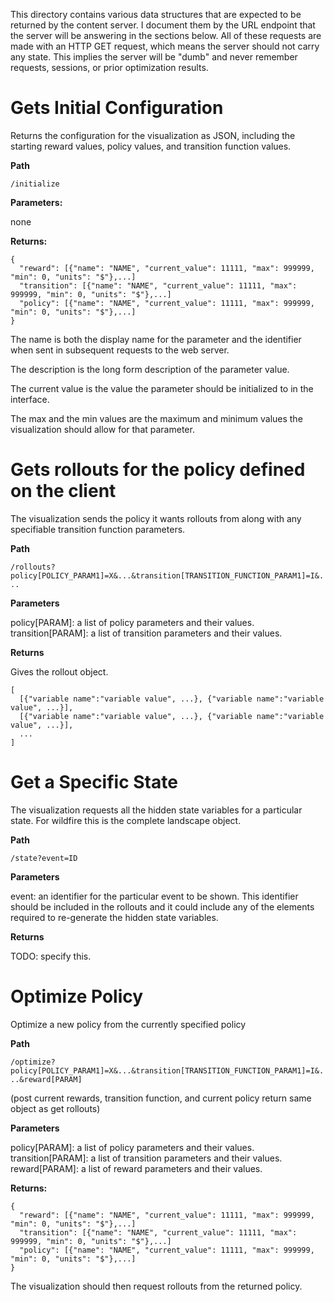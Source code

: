 This directory contains various data structures that are expected to be returned by the content server. I document them by the URL endpoint that the server will be answering in the sections below. All of these requests are made with an HTTP GET request, which means the server should not carry any state. This implies the server will be "dumb" and never remember requests, sessions, or prior optimization results.

# Gets Initial Configuration

Returns the configuration for the visualization as JSON, including the starting reward values, policy values, and transition function values.

**Path**

`/initialize`

**Parameters:**

none

**Returns:**

    {
      "reward": [{"name": "NAME", "current_value": 11111, "max": 999999, "min": 0, "units": "$"},...]
      "transition": [{"name": "NAME", "current_value": 11111, "max": 999999, "min": 0, "units": "$"},...]
      "policy": [{"name": "NAME", "current_value": 11111, "max": 999999, "min": 0, "units": "$"},...]
    }

The name is both the display name for the parameter and the identifier when sent in subsequent requests to the web server.

The description is the long form description of the parameter value.

The current value is the value the parameter should be initialized to in the interface.

The max and the min values are the maximum and minimum values the visualization should allow for that parameter.

# Gets rollouts for the policy defined on the client

The visualization sends the policy it wants rollouts from along with any specifiable transition function parameters.

**Path**

`/rollouts?policy[POLICY_PARAM1]=X&...&transition[TRANSITION_FUNCTION_PARAM1]=I&...`

**Parameters**

policy[PARAM]: a list of policy parameters and their values.  
transition[PARAM]: a list of transition parameters and their values.

**Returns**

Gives the rollout object.

    [
      [{"variable name":"variable value", ...}, {"variable name":"variable value", ...}],
      [{"variable name":"variable value", ...}, {"variable name":"variable value", ...}],
      ...
    ]

# Get a Specific State

The visualization requests all the hidden state variables for a particular state. For wildfire this is the complete landscape object.

**Path**

`/state?event=ID`

**Parameters**

event: an identifier for the particular event to be shown. This identifier should be included in the rollouts and it could include any of the elements required to re-generate the hidden state variables.

**Returns**

TODO: specify this.

# Optimize Policy

Optimize a new policy from the currently specified policy

**Path**

`/optimize?policy[POLICY_PARAM1]=X&...&transition[TRANSITION_FUNCTION_PARAM1]=I&...&reward[PARAM]`

(post current rewards, transition function, and current policy return same object as get rollouts)

**Parameters**

policy[PARAM]: a list of policy parameters and their values.  
transition[PARAM]: a list of transition parameters and their values.
reward[PARAM]: a list of reward parameters and their values.

**Returns:**

    {
      "reward": [{"name": "NAME", "current_value": 11111, "max": 999999, "min": 0, "units": "$"},...]
      "transition": [{"name": "NAME", "current_value": 11111, "max": 999999, "min": 0, "units": "$"},...]
      "policy": [{"name": "NAME", "current_value": 11111, "max": 999999, "min": 0, "units": "$"},...]
    }

The visualization should then request rollouts from the returned policy.


